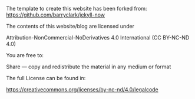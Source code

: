 The template to create this website has been forked from:
https://github.com/barryclark/jekyll-now


The contents of this website/blog are licensed under

Attribution-NonCommercial-NoDerivatives 4.0 International (CC BY-NC-ND 4.0)

You are free to:

Share — copy and redistribute the material in any medium or format

The full License can be found in:

https://creativecommons.org/licenses/by-nc-nd/4.0/legalcode
